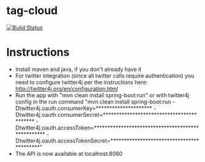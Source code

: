 # tag-cloud


[![Build Status](https://travis-ci.org/marwi509/tag-cloud.svg?branch=master)](https://travis-ci.org/marwi509/tag-cloud)

# Instructions
* Install maven and java, if you don't already have it
* For twitter integration (since all twitter calls require authentication) you need to configure twitter4j per the instructions here: http://twitter4j.org/en/configuration.html
* Run the app with "mvn clean install spring-boot:run" or with twitter4j config in the run command "mvn clean install spring-boot:run -Dtwitter4j.oauth.consumerKey=********************* -Dtwitter4j.oauth.consumerSecret=****************************************** -Dtwitter4j.oauth.accessToken=************************************************** -Dtwitter4j.oauth.accessTokenSecret=******************************************"
* The API is now available at localhost:8080
